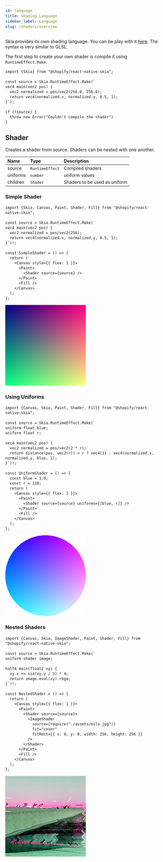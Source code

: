 ```yaml
---
id: language
title: Shading Language
sidebar_label: Language
slug: /shaders/overview
---
```


Skia provides its own shading language.
You can be play with it [here](https://shaders.skia.org/).
The syntax is very similar to GLSL.

The first step to create your own shader is compile it using `RuntimeEffect.Make`.

```tsx twoslash
import {Skia} from "@shopify/react-native-skia";

const source = Skia.RuntimeEffect.Make(`
vec4 main(vec2 pos) {
  vec2 normalized = pos/vec2(256.0, 256.0);
  return vec4(normalized.x, normalized.y, 0.5, 1);
}`);

if (!source) {
  throw new Error("Couldn't compile the shader")
}
```

## Shader

Creates a shader from source.
Shaders can be nested with one another.

| Name     | Type            |  Description                  |
|:---------|:----------------|:------------------------------|
| source   | `RuntimeEffect` | Compiled shaders              |
| uniforms | `number`        | uniform values                |
| children | `Shader`        | Shaders to be used as uniform |

### Simple Shader

```tsx twoslash
import {Skia, Canvas, Paint, Shader, Fill} from "@shopify/react-native-skia";

const source = Skia.RuntimeEffect.Make(`
vec4 main(vec2 pos) {
  vec2 normalized = pos/vec2(256);
  return vec4(normalized.x, normalized.y, 0.5, 1);
}`)!;

const SimpleShader = () => {
  return (
    <Canvas style={{ flex: 1 }}>
      <Paint>
        <Shader source={source} />
      </Paint>
      <Fill />
    </Canvas>
  );
};
```

![Simple Shader](assets/simple.png)

### Using Uniforms

```tsx twoslash
import {Canvas, Skia, Paint, Shader, Fill} from "@shopify/react-native-skia";

const source = Skia.RuntimeEffect.Make(`
uniform float blue;
uniform float r;

vec4 main(vec2 pos) {
  vec2 normalized = pos/vec2(2 * r);
  return distance(pos, vec2(r)) > r ? vec4(1) : vec4(normalized.x, normalized.y, blue, 1);
}`)!;

const UniformShader = () => {
  const blue = 1.0;
  const r = 128;
  return (
    <Canvas style={{ flex: 1 }}>
      <Paint>
        <Shader source={source} uniforms={[blue, r]} />
      </Paint>
      <Fill />
    </Canvas>
  );
};
```

![Simple Shader](assets/simple-uniform.png)

### Nested Shaders

```tsx twoslash
import {Canvas, Skia, ImageShader, Paint, Shader, Fill} from "@shopify/react-native-skia";

const source = Skia.RuntimeEffect.Make(`
uniform shader image;

half4 main(float2 xy) {   
  xy.x += sin(xy.y / 3) * 4;
  return image.eval(xy).rbga;
}`)!;

const NestedShader = () => {
  return (
    <Canvas style={{ flex: 1 }}>
      <Paint>
        <Shader source={source}>
          <ImageShader
            source={require("./assets/oslo.jpg")}
            fit="cover"
            fitRect={{ x: 0, y: 0, width: 256, height: 256 }}
          />
        </Shader>
      </Paint>
      <Fill />
    </Canvas>
  );
};
```

![Simple Shader](assets/nested.png)